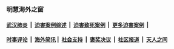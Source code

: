 
### 明慧海外之窗

####  [武汉肺炎](indexes/365.md?t=07031300) &nbsp;|&nbsp;  [迫害案例综述](indexes/328.md?t=07031300) &nbsp;|&nbsp; [迫害致死案例](indexes/277.md?t=07031300)  &nbsp;|&nbsp; [更多迫害案例](indexes/81.md?t=07031300)  &nbsp;|&nbsp; 
####  [时事评论](indexes/19.md?t=07031300) &nbsp;|&nbsp; [海外简讯](indexes/245.md?t=07031300)&nbsp;|&nbsp;  [社会支持](indexes/140.md?t=07031300) &nbsp;|&nbsp; [褒奖决议](indexes/282.md?t=07031300) &nbsp;|&nbsp; [社区报道](indexes/91.md?t=07031300)  &nbsp;|&nbsp; [天人之间](indexes/78.md?t=07031300) 

